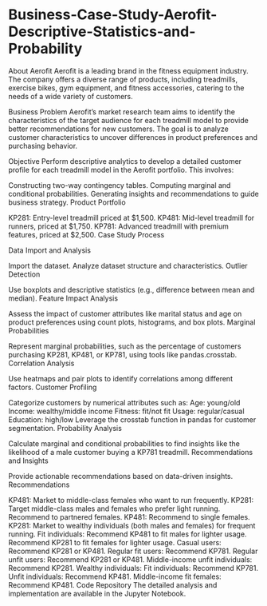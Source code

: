 # Business-Case-Study-Aerofit-Descriptive-Statistics-and-Probability
About Aerofit
Aerofit is a leading brand in the fitness equipment industry. The company offers a diverse range of products, including treadmills, exercise bikes, gym equipment, and fitness accessories, catering to the needs of a wide variety of customers.

Business Problem
Aerofit’s market research team aims to identify the characteristics of the target audience for each treadmill model to provide better recommendations for new customers. The goal is to analyze customer characteristics to uncover differences in product preferences and purchasing behavior.

Objective
Perform descriptive analytics to develop a detailed customer profile for each treadmill model in the Aerofit portfolio. This involves:

Constructing two-way contingency tables.
Computing marginal and conditional probabilities.
Generating insights and recommendations to guide business strategy.
Product Portfolio

KP281: Entry-level treadmill priced at $1,500.
KP481: Mid-level treadmill for runners, priced at $1,750.
KP781: Advanced treadmill with premium features, priced at $2,500.
Case Study Process

Data Import and Analysis

Import the dataset.
Analyze dataset structure and characteristics.
Outlier Detection

Use boxplots and descriptive statistics (e.g., difference between mean and median).
Feature Impact Analysis

Assess the impact of customer attributes like marital status and age on product preferences using count plots, histograms, and box plots.
Marginal Probabilities

Represent marginal probabilities, such as the percentage of customers purchasing KP281, KP481, or KP781, using tools like pandas.crosstab.
Correlation Analysis

Use heatmaps and pair plots to identify correlations among different factors.
Customer Profiling

Categorize customers by numerical attributes such as:
Age: young/old
Income: wealthy/middle income
Fitness: fit/not fit
Usage: regular/casual
Education: high/low
Leverage the crosstab function in pandas for customer segmentation.
Probability Analysis

Calculate marginal and conditional probabilities to find insights like the likelihood of a male customer buying a KP781 treadmill.
Recommendations and Insights

Provide actionable recommendations based on data-driven insights.
Recommendations

KP481: Market to middle-class females who want to run frequently.
KP281:
Target middle-class males and females who prefer light running.
Recommend to partnered females.
KP481: Recommend to single females.
KP281: Market to wealthy individuals (both males and females) for frequent running.
Fit individuals:
Recommend KP481 to fit males for lighter usage.
Recommend KP281 to fit females for lighter usage.
Casual users: Recommend KP281 or KP481.
Regular fit users: Recommend KP781.
Regular unfit users: Recommend KP281 or KP481.
Middle-income unfit individuals: Recommend KP281.
Wealthy individuals:
Fit individuals: Recommend KP781.
Unfit individuals: Recommend KP481.
Middle-income fit females: Recommend KP481.
Code Repository
The detailed analysis and implementation are available in the Jupyter Notebook.
